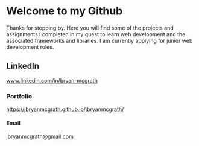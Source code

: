 # Welcome to my Github

Thanks for stopping by. Here you will find some of the projects and assignments I completed in my quest to learn web development and the associated frameworks and libraries. I am currently applying for junior web development roles. 

## LinkedIn

www.linkedin.com/in/bryan-mcgrath

### Portfolio

https://jbryanmcgrath.github.io/jbryanmcgrath/

#### Email

jbryanmcgrath@gmail.com

